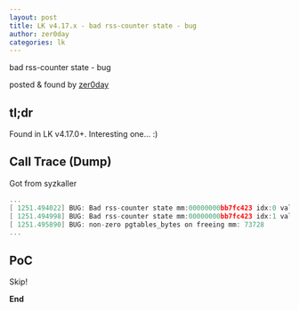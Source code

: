 ```yaml
---
layout: post
title: LK v4.17.x - bad rss-counter state - bug
author: zer0day
categories: lk
---
```


bad rss-counter state - bug

posted & found by [zer0day](https://kozistr.github.io/)

## tl;dr

Found in LK v4.17.0+. Interesting one... :)

## Call Trace (Dump)

Got from syzkaller

```c
...
[ 1251.494022] BUG: Bad rss-counter state mm:00000000bb7fc423 idx:0 val:8192
[ 1251.494998] BUG: Bad rss-counter state mm:00000000bb7fc423 idx:1 val:2
[ 1251.495890] BUG: non-zero pgtables_bytes on freeing mm: 73728
...
```

## PoC

Skip!

**End**
